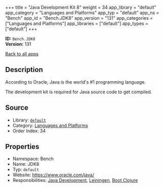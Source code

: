 ﻿+++
title = "Java Development Kit 8"
weight = 34
app_library = "default"
app_category = "Languages and Platforms"
app_typ = "default"
app_ns = "Bench"
app_id = "Bench.JDK8"
app_version = "131"
app_categories = ["Languages and Platforms"]
app_libraries = ["default"]
app_types = ["default"]
+++

**ID:** `Bench.JDK8`  
**Version:** 131  
<!--more-->

[Back to all apps](/apps/)

## Description
According to Oracle, Java is the world's #1 programming language.

The development kit is required for Java source code to get compiled.

## Source

* Library: [`default`](/app_libraries/default)
* Category: [Languages and Platforms](/app_categories/languages-and-platforms)
* Order Index: 34

## Properties

* Namespace: Bench
* Name: JDK8
* Typ: `default`
* Website: <https://www.oracle.com/java/>
* Responsibilities: [Java Development](/apps/Bench.Group.JavaDevelopment), [Leiningen](/apps/Bench.Leiningen), [Boot Clojure](/apps/Bench.BootClj)

